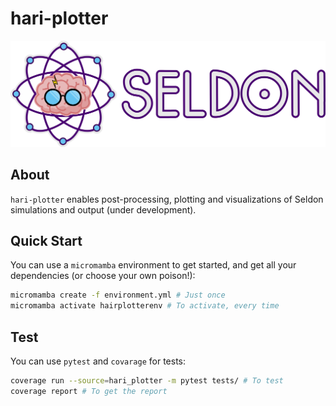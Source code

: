 # hari-plotter
![Logo](res/logo_text.png)

## About 

`hari-plotter` enables post-processing, plotting and visualizations of Seldon simulations and output (under development). 

## Quick Start 

You can use a `micromamba` environment to get started, and get all your dependencies (or choose your own poison!): 

```bash
micromamba create -f environment.yml # Just once 
micromamba activate hairplotterenv # To activate, every time 
```

## Test

You can use `pytest` and `covarage` for tests: 

```bash
coverage run --source=hari_plotter -m pytest tests/ # To test
coverage report # To get the report
```
